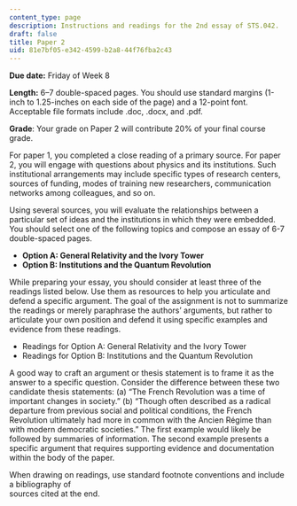 ```yaml
---
content_type: page
description: Instructions and readings for the 2nd essay of STS.042.
draft: false
title: Paper 2
uid: 81e7bf05-e342-4599-b2a8-44f76fba2c43
---
```

**Due date:** Friday of Week 8

**Length:** 6–7 double-spaced pages. You should use standard margins (1-inch to 1.25-inches on each side of the page) and a 12-point font. Acceptable file formats include .doc, .docx, and .pdf.

**Grade**: Your grade on Paper 2 will contribute 20% of your final course grade.

For paper 1, you completed a close reading of a primary source. For paper 2, you will engage with questions about physics and its institutions. Such institutional arrangements may include specific types of research centers, sources of funding, modes of training new researchers, communication networks among colleagues, and so on.

Using several sources, you will evaluate the relationships between a particular set of ideas and the institutions in which they were embedded. You should select one of the following topics and compose an essay of 6-7 double-spaced pages.

- **Option A: General Relativity and the Ivory Tower**
- **Option B: Institutions and the Quantum Revolution**

While preparing your essay, you should consider at least three of the readings listed below. Use them as resources to help you articulate and defend a specific argument. The goal of the assignment is not to summarize the readings or merely paraphrase the authors’ arguments, but rather to articulate your own position and defend it using specific examples and evidence from these readings.

- Readings for Option A: General Relativity and the Ivory Tower
- Readings for Option B: Institutions and the Quantum Revolution

A good way to craft an argument or thesis statement is to frame it as the answer to a specific question. Consider the difference between these two candidate thesis statements: (a) “The French Revolution was a time of important changes in society.” (b) “Though often described as a radical departure from previous social and political conditions, the French Revolution ultimately had more in common with the Ancien Régime than with modern democratic societies.” The first example would likely be followed by summaries of information. The second example presents a specific argument that requires supporting evidence and documentation within the body of the paper.

When drawing on readings, use standard footnote conventions and include a bibliography of     
sources cited at the end.
